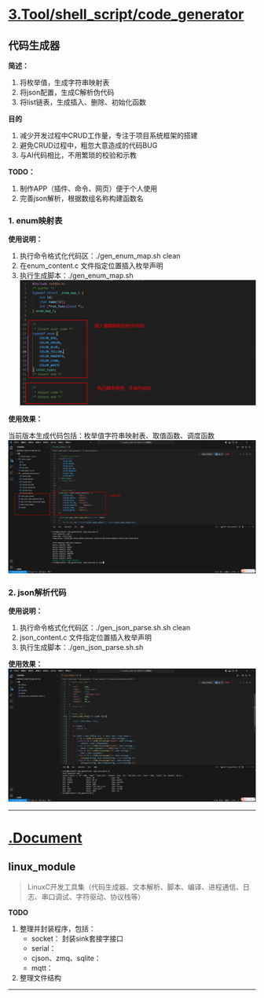 # [3.Tool/shell_script/code_generator](3.Tool/shell_script/code_generator)
## 代码生成器
**简述：**
1. 将枚举值，生成字符串映射表
2. 将json配置，生成C解析伪代码
3. 将list链表，生成插入、删除、初始化函数

**目的**
1. 减少开发过程中CRUD工作量，专注于项目系统框架的搭建
2. 避免CRUD过程中，粗忽大意造成的代码BUG
3. 与AI代码相比，不用繁琐的校验和示教

**TODO：**
1. 制作APP（插件、命令、网页）便于个人使用
2. 完善json解析，根据数组名称构建函数名


### 1. enum映射表
**使用说明：**
1. 执行命令格式化代码区：./gen_enum_map.sh clean
2. 在enum_content.c 文件指定位置插入枚举声明
3. 执行生成脚本：./gen_enum_map.sh
![](/.Document/code_gen/enum代码生成器-使用说明.png)

**使用效果：**

当前版本生成代码包括：枚举值字符串映射表、取值函数、调度函数
![](/.Document/code_gen/enum代码生成器-使用效果.png)


### 2. json解析代码
**使用说明：**
1. 执行命令格式化代码区：./gen_json_parse.sh.sh clean
2. json_content.c 文件指定位置插入枚举声明
3. 执行生成脚本：./gen_json_parse.sh.sh

**使用效果：**
![](/.Document/code_gen/json代码生成器.png)


<!---
- 说明：
	1. 将json代码转为结构体， 再增删改查
	2. 将enum枚举类型，转换为字符串与之对应（关键词xx，命名规范xx）
	3. 结合CHAGPT使用， 调教方式

- 技术方案：
	1. shell
	2. C
	3. ChatGPT
	4. python

- 难点：
	1. 使用方式
		本地程序， 繁琐
		云服务部署， 成本
		三方平台， MQTT数据摆渡
		vscode插件 + github

- 发布：GitHub、csdn、公众号、抖音、小红书、B站
-->

<!---
``` C
enum {
	E_ID, 
	E_NAME, 
	E_SIZE
} device_type_e;
// enum_name = device_type;

typedef struct _enum_map_t {
	int id;
	char name[32];
} enum_map_t;

写一个程序，根据enum的配置， 生成下列代码:
enum_map_t device_type_values[] = {
	{E_ID,		"ID"},
	{E_NAME,	"NAME"},
	{E_SIZE,	"SIZE"},
};
	
const char *get_device_type_name(device_type_e type)
{
    int i = 0, cnt = sizeof(device_type_values) / sizeof(device_type_values[0]);

    for (i = 0; i < cnt; ++i) {
        if (type == device_type_values[i].id) {
            return device_type_values[i].name;
        }
    }
    return "";
}

device_type_e get_device_type_id(const char *name)
{
    int i = 0, cnt = sizeof(device_type_values) / sizeof(device_type_values[0]);

    for (i = 0; i < cnt; ++i) {
        if (0 == strcasecmp(name, device_type_values[i].name)) {
            return (fblock_type_e)device_type_values[i].id;
        }
    }
    return 0;
}

for (int i = E_ID; i < E_SIZE; ++i) {
	switch (i) {
		case E_ID:
			printf("Device type: E_ID\n");
			break;
		case E_NAME:
			printf("Device type: E_NAME\n");
			break;
		case E_SIZE:
			printf("Device type: E_SIZE\n");
			break;
		default:
			printf("Unknown device type\n");
			break;
	}
}

```
-->



---------------------------
# [.Document](.Document)
## linux_module
> LinuxC开发工具集（代码生成器、文本解析、脚本、编译、进程通信、日志、串口调试、字符驱动、协议栈等）

**TODO**
1. 整理并封装程序，包括：
    * socket： 封装sink套接字接口
    * serial： 
    * cjson、zmq、sqlite：
    * mqtt： 
2. 整理文件结构


---------------------------
